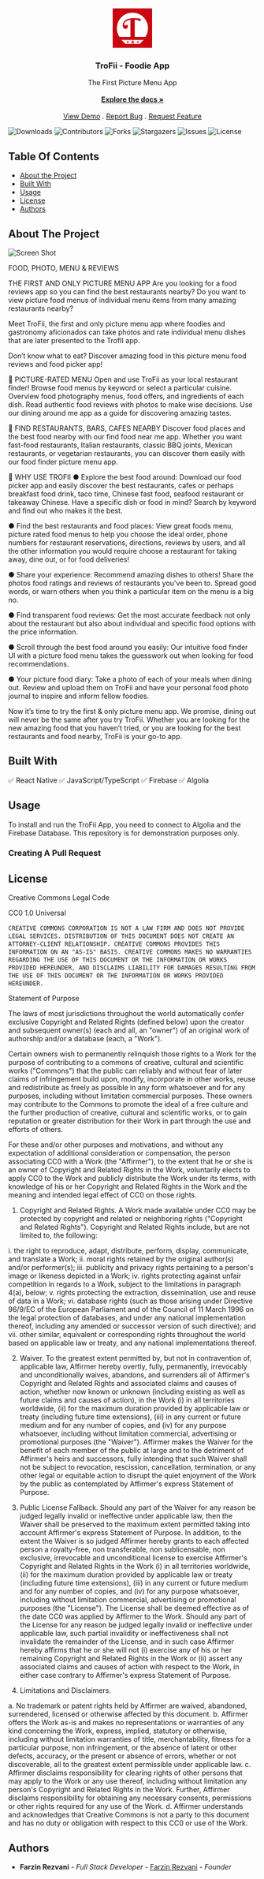 <br/>
<p align="center">
  <a href="https://github.com/frezva2/TroFii">
    <img src="https://github.com/frezva2/TroFii/blob/main/assets/Icon_App_IOS2.png?raw=true" alt="Logo" width="80" height="80">
  </a>

  <h3 align="center">TroFii - Foodie App</h3>

  <p align="center">
    The First Picture Menu App
    <br/>
    <br/>
    <a href="https://github.com/frezva2/TroFii"><strong>Explore the docs »</strong></a>
    <br/>
    <br/>
    <a href="https://github.com/frezva2/TroFii">View Demo</a>
    .
    <a href="https://github.com/frezva2/TroFii/issues">Report Bug</a>
    .
    <a href="https://github.com/frezva2/TroFii/issues">Request Feature</a>
  </p>
</p>

![Downloads](https://img.shields.io/github/downloads/frezva2/TroFii/total) ![Contributors](https://img.shields.io/github/contributors/frezva2/TroFii?color=dark-green) ![Forks](https://img.shields.io/github/forks/frezva2/TroFii?style=social) ![Stargazers](https://img.shields.io/github/stars/frezva2/TroFii?style=social) ![Issues](https://img.shields.io/github/issues/frezva2/TroFii) ![License](https://img.shields.io/github/license/frezva2/TroFii) 

## Table Of Contents

* [About the Project](#about-the-project)
* [Built With](#built-with)
* [Usage](#usage)
* [License](#license)
* [Authors](#authors)

## About The Project

![Screen Shot](https://github.com/frezva2/TroFii/blob/main/assets/Feature%20Graphic.png?raw=true)

FOOD, PHOTO, MENU & REVIEWS

THE FIRST AND ONLY PICTURE MENU APP
Are you looking for a food reviews app so you can find the best restaurants nearby?
Do you want to view picture food menus of individual menu items from many amazing restaurants nearby?

Meet TroFii, the first and only picture menu app where foodies and gastronomy aficionados can take photos and rate individual menu dishes that are later presented to the TrofII app.

Don’t know what to eat? Discover amazing food in this picture menu food reviews and food picker app!

📸 PICTURE-RATED MENU
Open and use TroFii as your local restaurant finder! Browse food menus by keyword or select a particular cuisine. Overview food photography menus, food offers, and ingredients of each dish. Read authentic food reviews with photos to make wise decisions. Use our dining around me app as a guide for discovering amazing tastes.

🔎 FIND RESTAURANTS, BARS, CAFES NEARBY
Discover food places and the best food nearby with our find food near me app. Whether you want fast-food restaurants, Italian restaurants, classic BBQ joints, Mexican restaurants, or vegetarian restaurants, you can discover them easily with our food finder picture menu app.

🍲 WHY USE TROFII
● Explore the best food around: Download our food picker app and easily discover the best restaurants, cafes or perhaps breakfast food drink, taco time, Chinese fast food, seafood restaurant or takeaway Chinese. Have a specific dish or food in mind? Search by keyword and find out who makes it the best.

● Find the best restaurants and food places: View great foods menu, picture rated food menus to help you choose the ideal order, phone numbers for restaurant reservations, directions, reviews by users, and all the other information you would require choose a restaurant for taking away, dine out, or for food deliveries!

● Share your experience: Recommend amazing dishes to others! Share the photos food ratings and reviews of restaurants you've been to. Spread good words, or warn others when you think a particular item on the menu is a big no.

● Find transparent food reviews: Get the most accurate feedback not only about the restaurant but also about individual and specific food options with the price information.

● Scroll through the best food around you easily: Our intuitive food finder UI with a picture food menu takes the guesswork out when looking for food recommendations.

● Your picture food diary: Take a photo of each of your meals when dining out. Review and upload them on TroFii and have your personal food photo journal to inspire and inform fellow foodies.

Now it’s time to try the first & only picture menu app. We promise, dining out will never be the same after you try TroFii. Whether you are looking for the new amazing food that you haven’t tried, or you are looking for the best restaurants and food nearby, TroFii is your go-to app.

## Built With

✅ React Native 
✅ JavaScript/TypeScript
✅ Firebase
✅ Algolia




## Usage

To install and run the TroFii App, you need to connect to Algolia and the Firebase Database. This repository is for demonstration purposes only.

### Creating A Pull Request



## License

Creative Commons Legal Code

CC0 1.0 Universal

    CREATIVE COMMONS CORPORATION IS NOT A LAW FIRM AND DOES NOT PROVIDE
    LEGAL SERVICES. DISTRIBUTION OF THIS DOCUMENT DOES NOT CREATE AN
    ATTORNEY-CLIENT RELATIONSHIP. CREATIVE COMMONS PROVIDES THIS
    INFORMATION ON AN "AS-IS" BASIS. CREATIVE COMMONS MAKES NO WARRANTIES
    REGARDING THE USE OF THIS DOCUMENT OR THE INFORMATION OR WORKS
    PROVIDED HEREUNDER, AND DISCLAIMS LIABILITY FOR DAMAGES RESULTING FROM
    THE USE OF THIS DOCUMENT OR THE INFORMATION OR WORKS PROVIDED
    HEREUNDER.

Statement of Purpose

The laws of most jurisdictions throughout the world automatically confer
exclusive Copyright and Related Rights (defined below) upon the creator
and subsequent owner(s) (each and all, an "owner") of an original work of
authorship and/or a database (each, a "Work").

Certain owners wish to permanently relinquish those rights to a Work for
the purpose of contributing to a commons of creative, cultural and
scientific works ("Commons") that the public can reliably and without fear
of later claims of infringement build upon, modify, incorporate in other
works, reuse and redistribute as freely as possible in any form whatsoever
and for any purposes, including without limitation commercial purposes.
These owners may contribute to the Commons to promote the ideal of a free
culture and the further production of creative, cultural and scientific
works, or to gain reputation or greater distribution for their Work in
part through the use and efforts of others.

For these and/or other purposes and motivations, and without any
expectation of additional consideration or compensation, the person
associating CC0 with a Work (the "Affirmer"), to the extent that he or she
is an owner of Copyright and Related Rights in the Work, voluntarily
elects to apply CC0 to the Work and publicly distribute the Work under its
terms, with knowledge of his or her Copyright and Related Rights in the
Work and the meaning and intended legal effect of CC0 on those rights.

1. Copyright and Related Rights. A Work made available under CC0 may be
protected by copyright and related or neighboring rights ("Copyright and
Related Rights"). Copyright and Related Rights include, but are not
limited to, the following:

  i. the right to reproduce, adapt, distribute, perform, display,
     communicate, and translate a Work;
 ii. moral rights retained by the original author(s) and/or performer(s);
iii. publicity and privacy rights pertaining to a person's image or
     likeness depicted in a Work;
 iv. rights protecting against unfair competition in regards to a Work,
     subject to the limitations in paragraph 4(a), below;
  v. rights protecting the extraction, dissemination, use and reuse of data
     in a Work;
 vi. database rights (such as those arising under Directive 96/9/EC of the
     European Parliament and of the Council of 11 March 1996 on the legal
     protection of databases, and under any national implementation
     thereof, including any amended or successor version of such
     directive); and
vii. other similar, equivalent or corresponding rights throughout the
     world based on applicable law or treaty, and any national
     implementations thereof.

2. Waiver. To the greatest extent permitted by, but not in contravention
of, applicable law, Affirmer hereby overtly, fully, permanently,
irrevocably and unconditionally waives, abandons, and surrenders all of
Affirmer's Copyright and Related Rights and associated claims and causes
of action, whether now known or unknown (including existing as well as
future claims and causes of action), in the Work (i) in all territories
worldwide, (ii) for the maximum duration provided by applicable law or
treaty (including future time extensions), (iii) in any current or future
medium and for any number of copies, and (iv) for any purpose whatsoever,
including without limitation commercial, advertising or promotional
purposes (the "Waiver"). Affirmer makes the Waiver for the benefit of each
member of the public at large and to the detriment of Affirmer's heirs and
successors, fully intending that such Waiver shall not be subject to
revocation, rescission, cancellation, termination, or any other legal or
equitable action to disrupt the quiet enjoyment of the Work by the public
as contemplated by Affirmer's express Statement of Purpose.

3. Public License Fallback. Should any part of the Waiver for any reason
be judged legally invalid or ineffective under applicable law, then the
Waiver shall be preserved to the maximum extent permitted taking into
account Affirmer's express Statement of Purpose. In addition, to the
extent the Waiver is so judged Affirmer hereby grants to each affected
person a royalty-free, non transferable, non sublicensable, non exclusive,
irrevocable and unconditional license to exercise Affirmer's Copyright and
Related Rights in the Work (i) in all territories worldwide, (ii) for the
maximum duration provided by applicable law or treaty (including future
time extensions), (iii) in any current or future medium and for any number
of copies, and (iv) for any purpose whatsoever, including without
limitation commercial, advertising or promotional purposes (the
"License"). The License shall be deemed effective as of the date CC0 was
applied by Affirmer to the Work. Should any part of the License for any
reason be judged legally invalid or ineffective under applicable law, such
partial invalidity or ineffectiveness shall not invalidate the remainder
of the License, and in such case Affirmer hereby affirms that he or she
will not (i) exercise any of his or her remaining Copyright and Related
Rights in the Work or (ii) assert any associated claims and causes of
action with respect to the Work, in either case contrary to Affirmer's
express Statement of Purpose.

4. Limitations and Disclaimers.

 a. No trademark or patent rights held by Affirmer are waived, abandoned,
    surrendered, licensed or otherwise affected by this document.
 b. Affirmer offers the Work as-is and makes no representations or
    warranties of any kind concerning the Work, express, implied,
    statutory or otherwise, including without limitation warranties of
    title, merchantability, fitness for a particular purpose, non
    infringement, or the absence of latent or other defects, accuracy, or
    the present or absence of errors, whether or not discoverable, all to
    the greatest extent permissible under applicable law.
 c. Affirmer disclaims responsibility for clearing rights of other persons
    that may apply to the Work or any use thereof, including without
    limitation any person's Copyright and Related Rights in the Work.
    Further, Affirmer disclaims responsibility for obtaining any necessary
    consents, permissions or other rights required for any use of the
    Work.
 d. Affirmer understands and acknowledges that Creative Commons is not a
    party to this document and has no duty or obligation with respect to
    this CC0 or use of the Work.

## Authors

* **Farzin Rezvani** - *Full Stack Developer* - [Farzin Rezvani](https://github.com/frezva2) - *Founder*
